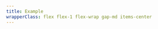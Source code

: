 ```yaml
---
title: Example
wrapperClass: flex flex-1 flex-wrap gap-md items-center
---
```


<script>
  export default {
    data() {
      return {
        position: 'top',
        show: false
      }
    },
    methods: {
      toggle() {
      this.show = !this.show
      }
    }
  }
</script>

<template>
    <fieldset class="vv-radio-group vv-radio-group--horizontal">
        <legend>Position</legend>
        <div class="vv-radio-group__wrapper">
            <label class="vv-radio" for="position-top">
                <input 
                    v-model="position"
                    id="position-top" 
                    type="radio" 
                    name="position" 
                    value="top" />
                top
            </label>
            <label class="vv-radio" for="position-bottom">
                <input 
                    v-model="position"
                    id="position-bottom" 
                    type="radio" 
                    name="position" 
                    value="bottom" 
                        />
                bottom
            </label>
        </div>
    </fieldset>
    <button class="vv-button" @click="toggle">Toggle Alert</button>
    <div v-if="show" 
         class="vv-alert 
                vv-alert--close
                vv-alert--icon
                vv-alert--success
                vv-alert--fixed"
        :class="`vv-alert--${position}`"
        role="alert">
        <button class="vv-alert__close" type="button" aria-label="Close" @click="toggle"></button>
        <IconifyIcon icon="akar-icons:circle-check" />
        <div class="vv-alert__title">Tip!</div>
        <div class="vv-alert__content">Indicates an informal message.</div>
    </div>
</template>
